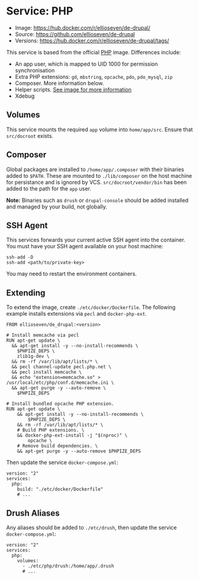 # Service: PHP

- Image: https://hub.docker.com/r/ellioseven/de-drupal/
- Source: https://github.com/ellioseven/de-drupal
- Versions: https://hub.docker.com/r/ellioseven/de-drupal/tags/

This service is based from the official [PHP](https://hub.docker.com/_/node/)
image. Differences include:

- An app user, which is mapped to UID 1000 for permission synchronisation
- Extra PHP extensions: `gd`, `mbstring`, `opcache`, `pdo`, `pdo_mysql`, `zip`
- Composer. More information below.
- Helper scripts. [See image for more information](https://hub.docker.com/r/ellioseven/de-drupal/)
- Xdebug

## Volumes

This service mounts the required `app` volume into `home/app/src`. Ensure that
`src/docroot` exists.

## Composer

Global packages are installed to `/home/app/.composer` with their binaries added
to `$PATH`. These are mounted to `./lib/composer` on the host machine for
persistance and is ignored by VCS. `src/docroot/vendor/bin` has been added to
the path for the `app` user.

**Note:** Binaries such as `drush` or `drupal-console` should be added installed
and managed by your build, not globally.

## SSH Agent

This services forwards your current active SSH agent into the container. You
must have your SSH agent available on your host machine:

```
ssh-add -D
ssh-add <path/to/private-key>
```

You may need to restart the environment containers.

## Extending

To extend the image, create `./etc/docker/Dockerfile`. The following example
installs extensions via `pecl` and `docker-php-ext`.

```
FROM ellioseven/de_drupal:<version>

# Install memcache via pecl
RUN apt-get update \
  && apt-get install -y --no-install-recommends \
    $PHPIZE_DEPS \
    zlib1g-dev \
  && rm -rf /var/lib/apt/lists/* \
  && pecl channel-update pecl.php.net \
  && pecl install memcache \
  && echo "extension=memcache.so" > /usr/local/etc/php/conf.d/memcache.ini \
  && apt-get purge -y --auto-remove \
    $PHPIZE_DEPS

# Install bundled opcache PHP extension.
RUN apt-get update \
	&& apt-get install -y --no-install-recommends \
		$PHPIZE_DEPS \
	&& rm -rf /var/lib/apt/lists/* \
	# Build PHP extensions. \
	&& docker-php-ext-install -j "$(nproc)" \
		opcache \
	# Remove build dependencies. \
	&& apt-get purge -y --auto-remove $PHPIZE_DEPS
```

Then update the service `docker-compose.yml`:

```
version: "2"
services:
  php:
    build: "./etc/docker/Dockerfile"
    # ...
```

## Drush Aliases

Any aliases should be added to `./etc/drush`, then update the service
`docker-compose.yml`:

```
version: "2"
services:
  php:
    volumes:
      - ./etc/php/drush:/home/app/.drush
      # ...
```
